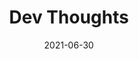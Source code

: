 ---
title: Dev Thoughts
date: 2021-06-30
publishedOn: Netlify
thumb: ./thumb.png
url: http://dev-thoughts.netlify.app/
secondaryUrl: https://github.com/varchasvipandey/devThoughts
headline: Developed in May-June 2021
description: Perfect platform for developers to share there knowledge online. Dev Thoughts creates collections based on different languages to provide a clean user experience. Join devThoughts community and contribute today!
---